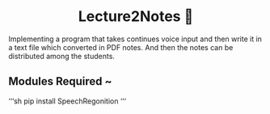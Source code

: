 <h1 align="center"> Lecture2Notes 📑</h1>

<p> Implementing a program that takes continues voice input and then write it in a text file which converted in
PDF notes. And then the notes can be distributed among the students.</p>

<h2> Modules Required ~ </h2>
‘‘‘sh
   pip install SpeechRegonition
‘‘‘
